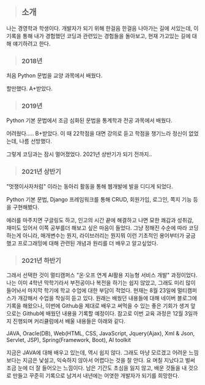 > ## 소개

나는 경영학과 학생이다. 개발자가 되기 위해 한걸음 한걸음 나아가는 길에 서있는데, 이 기록을 통해 내가 경험했던 코딩과 관련있는 경험들을 돌아보고, 현재 가고있는 길에 대해 얘기하려고 한다. 


> ### 2018년

처음 Python 문법을 교양 과목에서 배웠다. 

할만했다. A+받았다. 



> ### 2019년 

Python 기본 문법에서 조금 심화된 문법을 통계학과 전공 과목에서 배웠다. 

어려웠다..... B+받았다. 이 때 22학점을 대면 강의로 듣고 학점을 챙기느라 정신이 없었는데, 나름 선방했다. 

그렇게 코딩과는 잠시 멀어졌었다. 2021년 상반기가 되기 전까지..



> ### 2021년 상반기

"멋쟁이사자처럼" 이라는 동아리 활동을 통해  웹개발에 발을 디디게 되었다. 

Python 기본 문법,  Django 프레임워크를 통해 CRUD, 회원가입, 로그인, 쪽지 기능 등을 구현해봤다.

에러를 마주치면 구글링도 하고, 인고의 시간 끝에 해결하고 나면 묘한 쾌감과 성취감,  재미도 있어서 이쪽 공부를더 해보고 싶은 마음이 들었다.  그냥 정해진 수순에 따라 코딩하는게 아니라, 매개변수는 뭔지, 라이브러리는 뭔지뭐 이런 기초적인 용어부터가 궁금했고 프로그래밍에 대해 관련된 개념과 원리를 더 배우고 알고싶었다. 



> ### 2021년 하반기 

그래서 선택한 것이 멀티캠퍼스 "온·오프 연계 AI활용 지능형 서비스 개발" 과정이었다. 나는 이미 4학년 막학기라서 부전공이나 복전을 하기는 쉽지 않았고, 그래도 미리 많이 들어놔서 마지막 학기에 학교 수업에 대한 부담이 적었다. 현재는 8월 23일에 멀티캠퍼스가 개강해서 수업을 착실히 듣고 있다. 원래는 배웠던 내용들에 대해 네이버 블로그에 기록을 해왔으나, 이번에 Github을 제대로 배우고 써먹을 수 있는 좋은 기회가 생겨 앞으로는 Github에 배웠던 내용을 기록할 예정이다. 참고로 이번 교육 과정은 12월 3일까지 진행되며 커리큘럼에서 배울 내용들은 아래와 같다. 

JAVA, Oracle(DB), Web(HTML, CSS, JavaScript, Jquery(Ajax), Xml & Json, Servlet, JSP), Spring(Framework, Boot), AI toolkit 

지금은 JAVA에 대해 배우고 있는데, 역시 쉽지 않다. 그래도 마냥 모르겠고 어려운 느낌보다는 지금은 낯설고, 익숙하지 않아서 어렵다는 것을 잘 안다. 요 며칠 지났다고 벌써 조금 눈에 더 잘 들어오는 느낌이다. 남은 기간도 초심을 잃지 않고, 배운 것들을 내 것으로 만들고 꾸준히 기록으로 남겨서 내년에는 어엿한 개발자가 되기를 희망한다. 



  
